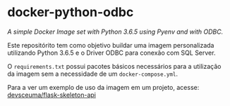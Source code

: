 # docker-python-odbc

*A simple Docker Image set with Python 3.6.5 using Pyenv and with ODBC.*

Este repositórito tem como objetivo buildar uma imagem personalizada utilizando Python 3.6.5 e o Driver ODBC para conexão com SQL Server.

O ```requirements.txt``` possui pacotes básicos necessários para a utilização da imagem sem a necessidade de um ```docker-compose.yml```.

Para a ver um exemplo de uso da imagem em um projeto, acesse: [devsceuma/flask-skeleton-api](https://github.com/devsceuma/flask-skeleton-api)
